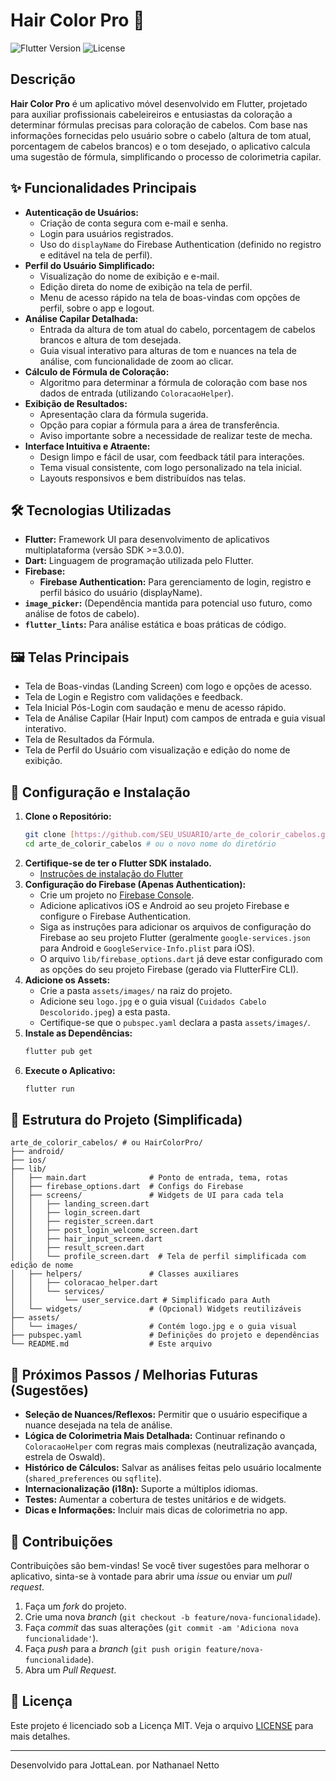 
# Hair Color Pro 🎨

![Flutter Version](https://img.shields.io/badge/Flutter-%3E%3D3.0.0-blue)
![License](https://img.shields.io/badge/License-MIT-green)

## Descrição

**Hair Color Pro** é um aplicativo móvel desenvolvido em Flutter, projetado para auxiliar profissionais cabeleireiros e entusiastas da coloração a determinar fórmulas precisas para coloração de cabelos. Com base nas informações fornecidas pelo usuário sobre o cabelo (altura de tom atual, porcentagem de cabelos brancos) e o tom desejado, o aplicativo calcula uma sugestão de fórmula, simplificando o processo de colorimetria capilar.

## ✨ Funcionalidades Principais

* **Autenticação de Usuários:**
    * Criação de conta segura com e-mail e senha.
    * Login para usuários registrados.
    * Uso do `displayName` do Firebase Authentication (definido no registro e editável na tela de perfil).
* **Perfil do Usuário Simplificado:**
    * Visualização do nome de exibição e e-mail.
    * Edição direta do nome de exibição na tela de perfil.
    * Menu de acesso rápido na tela de boas-vindas com opções de perfil, sobre o app e logout.
* **Análise Capilar Detalhada:**
    * Entrada da altura de tom atual do cabelo, porcentagem de cabelos brancos e altura de tom desejada.
    * Guia visual interativo para alturas de tom e nuances na tela de análise, com funcionalidade de zoom ao clicar.
* **Cálculo de Fórmula de Coloração:**
    * Algoritmo para determinar a fórmula de coloração com base nos dados de entrada (utilizando `ColoracaoHelper`).
* **Exibição de Resultados:**
    * Apresentação clara da fórmula sugerida.
    * Opção para copiar a fórmula para a área de transferência.
    * Aviso importante sobre a necessidade de realizar teste de mecha.
* **Interface Intuitiva e Atraente:**
    * Design limpo e fácil de usar, com feedback tátil para interações.
    * Tema visual consistente, com logo personalizado na tela inicial.
    * Layouts responsivos e bem distribuídos nas telas.

## 🛠️ Tecnologias Utilizadas

* **Flutter:** Framework UI para desenvolvimento de aplicativos multiplataforma (versão SDK >=3.0.0).
* **Dart:** Linguagem de programação utilizada pelo Flutter.
* **Firebase:**
    * **Firebase Authentication:** Para gerenciamento de login, registro e perfil básico do usuário (displayName).
* **`image_picker`:** (Dependência mantida para potencial uso futuro, como análise de fotos de cabelo).
* **`flutter_lints`:** Para análise estática e boas práticas de código.

## 🖼️ Telas Principais

* Tela de Boas-vindas (Landing Screen) com logo e opções de acesso.
* Tela de Login e Registro com validações e feedback.
* Tela Inicial Pós-Login com saudação e menu de acesso rápido.
* Tela de Análise Capilar (Hair Input) com campos de entrada e guia visual interativo.
* Tela de Resultados da Fórmula.
* Tela de Perfil do Usuário com visualização e edição do nome de exibição.

## 🚀 Configuração e Instalação

1.  **Clone o Repositório:**
    ```bash
    git clone [https://github.com/SEU_USUARIO/arte_de_colorir_cabelos.git](https://github.com/SEU_USUARIO/arte_de_colorir_cabelos.git) # Considere atualizar o nome do repositório também
    cd arte_de_colorir_cabelos # ou o novo nome do diretório
    ```
2.  **Certifique-se de ter o Flutter SDK instalado.**
    * [Instruções de instalação do Flutter](https://flutter.dev/docs/get-started/install)
3.  **Configuração do Firebase (Apenas Authentication):**
    * Crie um projeto no [Firebase Console](https://console.firebase.google.com/).
    * Adicione aplicativos iOS e Android ao seu projeto Firebase e configure o Firebase Authentication.
    * Siga as instruções para adicionar os arquivos de configuração do Firebase ao seu projeto Flutter (geralmente `google-services.json` para Android e `GoogleService-Info.plist` para iOS).
    * O arquivo `lib/firebase_options.dart` já deve estar configurado com as opções do seu projeto Firebase (gerado via FlutterFire CLI).
4.  **Adicione os Assets:**
    * Crie a pasta `assets/images/` na raiz do projeto.
    * Adicione seu `logo.jpg` e o guia visual (`Cuidados Cabelo Descolorido.jpeg`) a esta pasta.
    * Certifique-se que o `pubspec.yaml` declara a pasta `assets/images/`.
5.  **Instale as Dependências:**
    ```bash
    flutter pub get
    ```
6.  **Execute o Aplicativo:**
    ```bash
    flutter run
    ```

## 📂 Estrutura do Projeto (Simplificada)

```
arte_de_colorir_cabelos/ # ou HairColorPro/
├── android/
├── ios/
├── lib/
│   ├── main.dart              # Ponto de entrada, tema, rotas
│   ├── firebase_options.dart  # Configs do Firebase
│   ├── screens/               # Widgets de UI para cada tela
│   │   ├── landing_screen.dart
│   │   ├── login_screen.dart
│   │   ├── register_screen.dart
│   │   ├── post_login_welcome_screen.dart
│   │   ├── hair_input_screen.dart
│   │   ├── result_screen.dart
│   │   └── profile_screen.dart  # Tela de perfil simplificada com edição de nome
│   ├── helpers/               # Classes auxiliares
│   │   ├── coloracao_helper.dart
│   │   └── services/
│   │       └── user_service.dart # Simplificado para Auth
│   └── widgets/               # (Opcional) Widgets reutilizáveis
├── assets/
│   └── images/                # Contém logo.jpg e o guia visual
├── pubspec.yaml               # Definições do projeto e dependências
└── README.md                  # Este arquivo
```

## 🔮 Próximos Passos / Melhorias Futuras (Sugestões)

* **Seleção de Nuances/Reflexos:** Permitir que o usuário especifique a nuance desejada na tela de análise.
* **Lógica de Colorimetria Mais Detalhada:** Continuar refinando o `ColoracaoHelper` com regras mais complexas (neutralização avançada, estrela de Oswald).
* **Histórico de Cálculos:** Salvar as análises feitas pelo usuário localmente (`shared_preferences` ou `sqflite`).
* **Internacionalização (i18n):** Suporte a múltiplos idiomas.
* **Testes:** Aumentar a cobertura de testes unitários e de widgets.
* **Dicas e Informações:** Incluir mais dicas de colorimetria no app.

## 🤝 Contribuições

Contribuições são bem-vindas! Se você tiver sugestões para melhorar o aplicativo, sinta-se à vontade para abrir uma *issue* ou enviar um *pull request*.

1.  Faça um *fork* do projeto.
2.  Crie uma nova *branch* (`git checkout -b feature/nova-funcionalidade`).
3.  Faça *commit* das suas alterações (`git commit -am 'Adiciona nova funcionalidade'`).
4.  Faça *push* para a *branch* (`git push origin feature/nova-funcionalidade`).
5.  Abra um *Pull Request*.

## 📄 Licença

Este projeto é licenciado sob a Licença MIT. Veja o arquivo [LICENSE](LICENSE) para mais detalhes.

---

Desenvolvido para JottaLean. por Nathanael Netto
